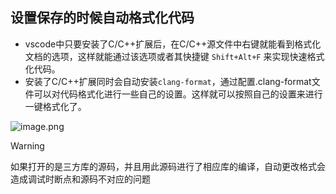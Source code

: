 
## 设置保存的时候自动格式化代码
- vscode中只要安装了C/C++扩展后，在C/C++源文件中右键就能看到格式化文档的选项，这样就能通过该选项或者其快捷键 `Shift+Alt+F` 来实现快速格式化代码。
- 安装了C/C++扩展同时会自动安装`clang-format`，通过配置.clang-format文件可以对代码格式化进行一些自己的设置。这样就可以按照自己的设置来进行一键格式化了。


![image.png](https://sxm-upload.oss-cn-beijing.aliyuncs.com/imgs/20231024114011.png)


> [!warning]
> 
如果打开的是三方库的源码，并且用此源码进行了相应库的编译，自动更改格式会造成调试时断点和源码不对应的问题



